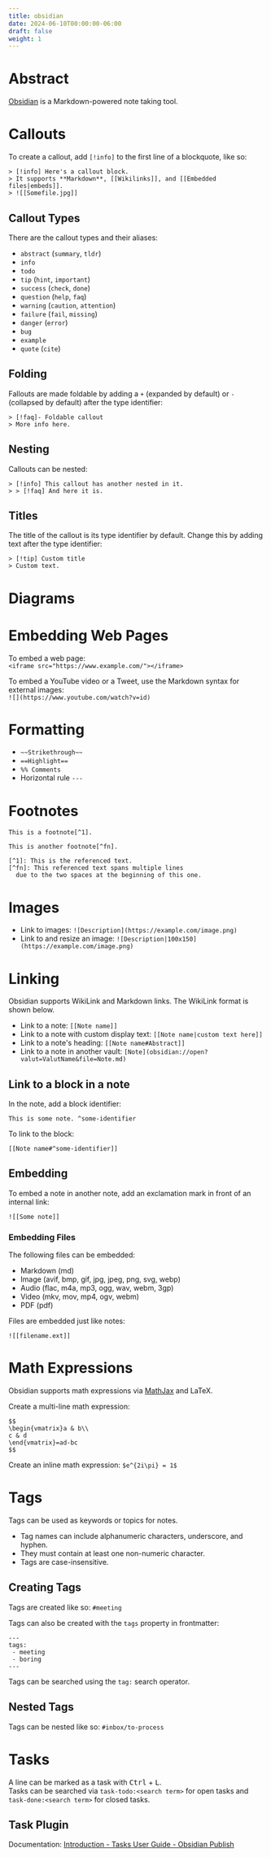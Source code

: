 ```yaml
---
title: obsidian
date: 2024-06-10T00:00:00-06:00
draft: false
weight: 1
---
```


# Abstract
[Obsidian](https://obsidian.md) is a Markdown-powered note taking tool.

# Callouts
To create a callout, add `[!info]` to the first line of a blockquote, like so:  
```
> [!info] Here's a callout block.
> It supports **Markdown**, [[Wikilinks]], and [[Embedded files|embeds]].
> ![[Somefile.jpg]]
```

## Callout Types
There are the callout types and their aliases:
* `abstract` (`summary`, `tldr`)
* `info`
* `todo`
* `tip` (`hint`, `important`)
* `success` (`check`, `done`)
* `question` (`help`, `faq`)
* `warning` (`caution`, `attention`)
* `failure` (`fail`, `missing`)
* `danger` (`error`)
* `bug` 
* `example`
* `quote` (`cite`)

## Folding
Fallouts are made foldable by adding a `+` (expanded by default) or `-` (collapsed by default) after the type identifier:
```
> [!faq]- Foldable callout
> More info here.
```

## Nesting
Callouts can be nested:
```
> [!info] This callout has another nested in it.
> > [!faq] And here it is.
```

## Titles
The title of the callout is its type identifier by default. Change this by adding text after the type identifier:
```
> [!tip] Custom title
> Custom text.
```

# Diagrams

# Embedding Web Pages
To embed a web page:  
`<iframe src="https://www.example.com/"></iframe>`

To embed a YouTube video or a Tweet, use the Markdown syntax for external images:  
`![](https://www.youtube.com/watch?v=id)`

# Formatting
* `~~Strikethrough~~`  
* `==Highlight==`  
* `%% Comments`
* Horizontal rule `---`

# Footnotes
```
This is a footnote[^1].

This is another footnote[^fn].

[^1]: This is the referenced text.  
[^fn]: This referenced text spans multiple lines
  due to the two spaces at the beginning of this one.
```

# Images
* Link to images: `![Description](https://example.com/image.png)`
* Link to and resize an image: `![Description|100x150](https://example.com/image.png)`

# Linking
Obsidian supports WikiLink and Markdown links. The WikiLink format is shown below.
* Link to a note: `[[Note name]]`
* Link to a note with custom display text: `[[Note name|custom text here]]`
* Link to a note's heading: `[[Note name#Abstract]]`
* Link to a note in another vault: `[Note](obsidian://open?valut=ValutName&file=Note.md)`

## Link to a block in a note
In the note, add a block identifier:
```
This is some note. ^some-identifier
```

To link to the block:  
```
[[Note name#^some-identifier]]
```

## Embedding
To embed a note in another note, add an exclamation mark in front of an internal link:
```
![[Some note]]
```

### Embedding Files
The following files can be embedded:
* Markdown (md)
* Image (avif, bmp, gif, jpg, jpeg, png, svg, webp)
* Audio (flac, m4a, mp3, ogg, wav, webm, 3gp)
* Video (mkv, mov, mp4, ogv, webm)
* PDF (pdf)

Files are embedded just like notes:
```
![[filename.ext]]
```

# Math Expressions
Obsidian supports math expressions via [MathJax](https://docs.mathjax.org/en/latest/basic/mathjax.htm) and LaTeX.

Create a multi-line math expression:
```
$$
\begin{vmatrix}a & b\\
c & d
\end{vmatrix}=ad-bc
$$
```

Create an inline math expression: `$e^{2i\pi} = 1$`

# Tags
Tags can be used as keywords or topics for notes. 
* Tag names can include alphanumeric characters, underscore, and hyphen. 
* They must contain at least one non-numeric character.
* Tags are case-insensitive.

## Creating Tags
Tags are created like so: `#meeting`

Tags can also be created with the `tags` property in frontmatter:
```
---
tags:
 - meeting
 - boring
---
```

Tags can be searched using the `tag:` search operator.

## Nested Tags
Tags can be nested like so: `#inbox/to-process`

# Tasks
A line can be marked as a task with <kbd>Ctrl</kbd> + <kbd>L</kbd>.  
Tasks can be searched via `task-todo:<search term>` for open tasks and `task-done:<search term>` for closed tasks.

## Task Plugin
Documentation: [Introduction - Tasks User Guide - Obsidian Publish](https://publish.obsidian.md/tasks/Introduction)